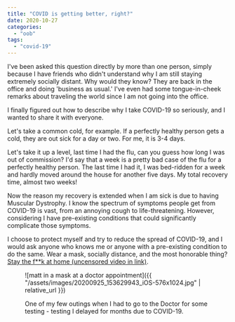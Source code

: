 ```yaml
---
title: "COVID is getting better, right?"
date: 2020-10-27
categories: 
  - "oob"
tags: 
  - "covid-19"
---
```


I've been asked this question directly by more than one person, simply because I have friends who didn't understand why I am still staying extremely socially distant. Why would they know? They are back in the office and doing 'business as usual.' I've even had some tongue-in-cheek remarks about traveling the world since I am not going into the office.

I finally figured out how to describe why I take COVID-19 so seriously, and I wanted to share it with everyone.

Let's take a common cold, for example. If a perfectly healthy person gets a cold, they are out sick for a day or two. For me, it is 3-4 days.

Let's take it up a level, last time I had the flu, can you guess how long I was out of commission? I'd say that a week is a pretty bad case of the flu for a perfectly healthy person. The last time I had it, I was bed-ridden for a week and hardly moved around the house for another five days. My total recovery time, almost two weeks!

Now the reason my recovery is extended when I am sick is due to having Muscular Dystrophy. I know the spectrum of symptoms people get from COVID-19 is vast, from an annoying cough to life-threatening. However, considering I have pre-existing conditions that could significantly complicate those symptoms.

I choose to protect myself and try to reduce the spread of COVID-19, and I would ask anyone who knows me or anyone with a pre-existing condition to do the same. Wear a mask, socially distance, and the most honorable thing? [Stay the f\*\*k at home (uncensored video in link)](https://www.youtube.com/watch?v=U_Vg_9jDuX8).

<figure>

![matt in a mask at a doctor appointment]({{ "/assets/images/20200925_153629943_iOS-576x1024.jpg" | relative_url }})

<figcaption>

One of my few outings when I had to go to the Doctor for some testing - testing I delayed for months due to COVID-19.

</figcaption>

</figure>
